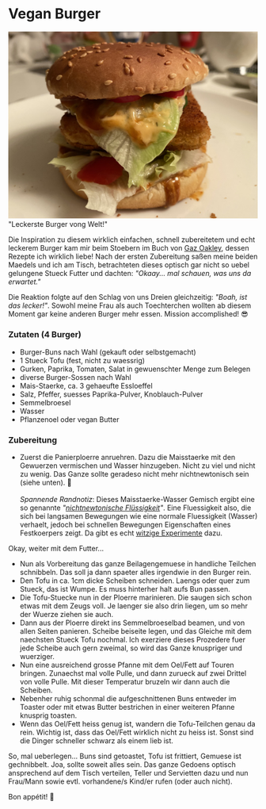 # Vegan Burger

![Vegan Burger](img/vegan-burger.jpeg) "Leckerste Burger vong Welt!"

Die Inspiration zu diesem wirklich einfachen, schnell zubereitetem und echt leckerem Burger kam mir beim Stoebern im Buch von [Gaz Oakley](https://www.avantgardevegan.com), dessen Rezepte ich wirklich liebe! Nach der ersten Zubereitung saßen meine beiden Maedels und ich am Tisch, betrachteten dieses optisch gar nicht so uebel gelungene Stueck Futter und dachten: *"Okaay... mal schauen, was uns da erwartet."*

Die Reaktion folgte auf den Schlag von uns Dreien gleichzeitig: *"Boah, ist das lecker!"*. Sowohl meine Frau als auch Toechterchen wollten ab diesem Moment gar keine anderen Burger mehr essen. Mission accomplished! 😎

### Zutaten (4 Burger)
* Burger-Buns nach Wahl (gekauft oder selbstgemacht)
* 1 Stueck Tofu (fest, nicht zu waessrig)
* Gurken, Paprika, Tomaten, Salat in gewuenschter Menge zum Belegen
* diverse Burger-Sossen nach Wahl
* Mais-Staerke, ca. 3 gehaeufte Essloeffel
* Salz, Pfeffer, suesses Paprika-Pulver, Knoblauch-Pulver
* Semmelbroesel
* Wasser
* Pflanzenoel oder vegan Butter

### Zubereitung
* Zuerst die Panierploerre anruehren. Dazu die Maisstaerke mit den Gewuerzen vermischen und Wasser hinzugeben. Nicht zu viel und nicht zu wenig. Das Ganze sollte geradeso nicht mehr nichtnewtonisch sein (siehe unten). 🤪\
\
*Spannende Randnotiz*: Dieses Maisstaerke-Wasser Gemisch ergibt eine so genannte *"[nichtnewtonische Flüssigkeit](https://de.wikipedia.org/wiki/Rheologie#Eigenschaften_nichtnewtonscher_Flüssigkeiten)"*. Eine Fluessigkeit also, die sich bei langsamen Bewegungen wie eine normale Fluessigkeit (Wasser) verhaelt, jedoch bei schnellen Bewegungen Eigenschaften eines Festkoerpers zeigt. Da gibt es echt [witzige Experimente](https://www.youtube.com/watch?v=RIUEZ3AhrVE) dazu.

Okay, weiter mit dem Futter...
* Nun als Vorbereitung das ganze Beilagengemuese in handliche Teilchen schnibbeln. Das soll ja dann spaeter alles irgendwie in den Burger rein.
* Den Tofu in ca. 1cm dicke Scheiben schneiden. Laengs oder quer zum Stueck, das ist Wumpe. Es muss hinterher halt aufs Bun passen.
* Die Tofu-Stuecke nun in der Ploerre marinieren. Die saugen sich schon etwas mit dem Zeugs voll. Je laenger sie also drin liegen, um so mehr der Wuerze ziehen sie auch.
* Dann aus der Ploerre direkt ins Semmelbroeselbad beamen, und von allen Seiten panieren. Scheibe beiseite legen, und das Gleiche mit dem naechsten Stueck Tofu nochmal. Ich exerziere dieses Prozedere fuer jede Scheibe auch gern zweimal, so wird das Ganze knuspriger und wuerziger.
* Nun eine ausreichend grosse Pfanne mit dem Oel/Fett auf Touren bringen. Zunaechst mal volle Pulle, und dann zurueck auf zwei Drittel von volle Pulle. Mit dieser Temperatur bruzeln wir dann auch die Scheiben.
* Nebenher ruhig schonmal die aufgeschnittenen Buns entweder im Toaster oder mit etwas Butter bestrichen in einer weiteren Pfanne knusprig toasten.
* Wenn das Oel/Fett heiss genug ist, wandern die Tofu-Teilchen genau da rein. Wichtig ist, dass das Oel/Fett wirklich nicht zu heiss ist. Sonst sind die Dinger schneller schwarz als einem lieb ist.

So, mal ueberlegen... Buns sind getoastet, Tofu ist frittiert, Gemuese ist gechnibbelt. Joa, sollte soweit alles sein. Das ganze Gedoens optisch ansprechend auf dem Tisch verteilen, Teller und Servietten dazu und nun Frau/Mann sowie evtl. vorhandene/s Kind/er rufen (oder auch nicht).

Bon appétit! 🍔